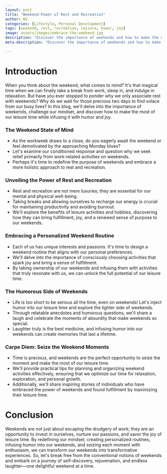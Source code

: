 ```yaml
---
layout: post
title: "Weekend-Power of Rest and Recreation"
author: NV
categories: [Lifestyle, Personal Development]
tags: [weekend, rest, recreation, leisure, humor, joy]
image: assets/images/embrace-the-weekend.jpg
description: "Discover the importance of weekends and how to make the most of your leisure time. Explore the power of rest and recreation, infuse your weekends with humor and joy, and embrace personalized routines that bring fulfillment and happiness."
meta-description: "Discover the importance of weekends and how to make the most of your leisure time. Explore the power of rest and recreation, infuse your weekends with humor and joy, and embrace personalized routines that bring fulfillment and happiness."

---
```



# Introduction

When you think about the weekend, what comes to mind? It's that magical time when we can finally take a break from work, sleep in, and indulge in relaxation. But have you ever stopped to ponder why we only associate rest with weekends? Why do we wait for those precious two days to find solace from our busy lives? In this blog, we'll delve into the importance of weekends, challenge our mindset, and discover how to make the most of our leisure time while infusing it with humor and joy.

### The Weekend State of Mind

- As the workweek draws to a close, do you eagerly await the weekend or feel demotivated by the approaching Monday blues?
- Let's examine our conditioned response and question why we seek relief primarily from work-related activities on weekends.
- Perhaps it's time to redefine the purpose of weekends and embrace a more holistic approach to rest and recreation.

### Unveiling the Power of Rest and Recreation

- Rest and recreation are not mere luxuries; they are essential for our mental and physical well-being.
- Taking breaks and allowing ourselves to recharge our energy is crucial for maintaining productivity and avoiding burnout.
- We'll explore the benefits of leisure activities and hobbies, discovering how they can bring fulfillment, joy, and a renewed sense of purpose to our weekends.

### Embracing a Personalized Weekend Routine

- Each of us has unique interests and passions. It's time to design a weekend routine that aligns with our personal preferences.
- We'll delve into the importance of consciously choosing activities that spark joy and bring a sense of fulfillment.
- By taking ownership of our weekends and infusing them with activities that truly resonate with us, we can unlock the full potential of our leisure time.

### The Humorous Side of Weekends

- Life is too short to be serious all the time, even on weekends! Let's inject humor into our leisure time and explore the lighter side of weekends.
- Through relatable anecdotes and humorous questions, we'll share a laugh and celebrate the moments of absurdity that make weekends so special.
- Laughter truly is the best medicine, and infusing humor into our weekends can create memories that last a lifetime.

### Carpe Diem: Seize the Weekend Moments

- Time is precious, and weekends are the perfect opportunity to seize the moment and make the most of our leisure time.
- We'll provide practical tips for planning and organizing weekend activities effectively, ensuring that we optimize our time for relaxation, exploration, and personal growth.
- Additionally, we'll share inspiring stories of individuals who have embraced the power of weekends and found fulfillment by maximizing their leisure time.

# Conclusion

Weekends are not just about escaping the drudgery of work; they are an opportunity to invest in ourselves, nurture our passions, and savor the joy of leisure time. By redefining our mindset, creating personalized routines, infusing humor into our weekends, and seizing each moment with enthusiasm, we can transform our weekends into transformative experiences. So, let's break free from the conventional notions of weekends and embark on a journey of self-discovery, rejuvenation, and endless laughter—one delightful weekend at a time.